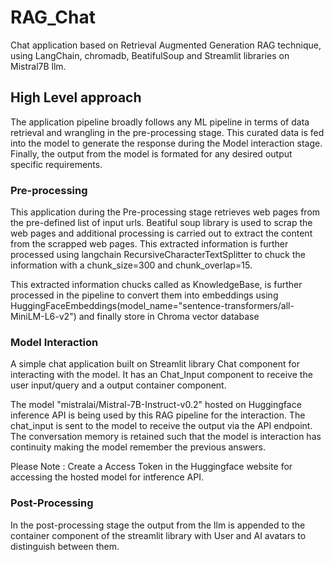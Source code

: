# RAG_Chat
Chat application based on Retrieval Augmented Generation RAG technique, using LangChain, chromadb, BeatifulSoup and Streamlit libraries on Mistral7B llm. 

## High Level approach
The application pipeline broadly follows any ML pipeline in terms of data retrieval and wrangling in the pre-processing stage. This curated data is fed into the model to generate the response during the Model interaction stage. Finally, the output from the model is formated for any desired output specific requirements.

### Pre-processing
This application during the Pre-processing stage retrieves web pages from the pre-defined list of input urls. Beatiful soup library is used to scrap the web pages and additional processing is carried out to extract the content from the scrapped web pages. This extracted information is further processed using langchain RecursiveCharacterTextSplitter to chuck the information with a chunk_size=300 and chunk_overlap=15.

This extracted information chucks called as KnowledgeBase, is further processed in the pipeline to convert them into embeddings using HuggingFaceEmbeddings(model_name="sentence-transformers/all-MiniLM-L6-v2") and finally store in Chroma vector database 

### Model Interaction

A simple chat application built on Streamlit library Chat component for interacting with the model. It has an Chat_Input component to receive the user input/query and a output container component. 

The model "mistralai/Mistral-7B-Instruct-v0.2" hosted on Huggingface inference API is being used by this RAG pipeline for the interaction. The chat_input is sent to the model to receive the output via the API endpoint. The conversation memory is retained such that the model is interaction has continuity making the model remember the previous answers.

Please Note : Create a Access Token in the Huggingface website for accessing the hosted model for intference API.

### Post-Processing

In the post-processing stage the output from the llm is appended to the container component of the streamlit library with User and AI avatars to distinguish between them.

